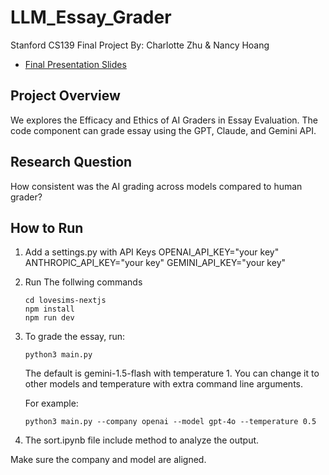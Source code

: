# LLM_Essay_Grader
Stanford CS139 Final Project
By: Charlotte Zhu & Nancy Hoang

- [Final Presentation Slides](https://docs.google.com/presentation/d/1IAzWkQknlMgr-yVjqIZ2XEUrS-5UGfL5ZiL8-iyvthU/edit?usp=sharing)  


## Project Overview
We explores the Efficacy and Ethics of AI Graders in Essay Evaluation.
The code component can grade essay using the GPT, Claude, and Gemini API.

## Research Question
How consistent was the AI grading across models compared to human grader?

## How to Run

1. Add a settings.py with API Keys
   OPENAI_API_KEY="your key"
   ANTHROPIC_API_KEY="your key"
   GEMINI_API_KEY="your key"

2. Run The follwing commands
   ```
   cd lovesims-nextjs
   npm install
   npm run dev
   ```
   
3. To grade the essay, run:
   ```
   python3 main.py
   ```
   The default is gemini-1.5-flash with temperature 1. You can change it to other models and temperature with extra command line arguments.

   For example:
   ```
   python3 main.py --company openai --model gpt-4o --temperature 0.5
   ```

4. The sort.ipynb file include method to analyze the output.

Make sure the company and model are aligned. 
